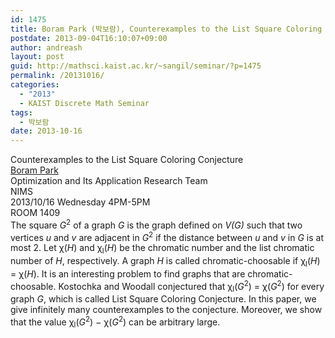```yaml
---
id: 1475
title: Boram Park (박보람), Counterexamples to the List Square Coloring Conjecture
postdate: 2013-09-04T16:10:07+09:00
author: andreash
layout: post
guid: http://mathsci.kaist.ac.kr/~sangil/seminar/?p=1475
permalink: /20131016/
categories:
  - "2013"
  - KAIST Discrete Math Seminar
tags:
  - 박보람
date: 2013-10-16
---
```

<div class="talk">
  Counterexamples to the List Square Coloring Conjecture
</div>

<div class="speaker">
  <a href="https://sites.google.com/site/borampark22/">Boram Park</a><br /> Optimization and Its Application Research Team<br /> NIMS
</div>

<div class="date">
  2013/10/16 Wednesday 4PM-5PM<br /> ROOM 1409
</div>

<div class="abstract">
  The square <i>G</i><sup>2</sup> of a graph <i>G</i> is the graph defined on <i>V(G)</i> such that two vertices <i>u</i> and <i>v</i> are adjacent in <i>G</i><sup>2</sup> if the distance between <i>u</i> and <i>v</i> in <i>G</i> is at most 2. Let χ(<i>H</i>) and χ<sub>l</sub>(<i>H</i>) be the chromatic number and the list chromatic number of <i>H</i>, respectively. A graph <i>H</i> is called chromatic-choosable if χ<sub>l</sub>(<i>H</i>) = χ(<i>H</i>). It is an interesting problem to find graphs that are chromatic-choosable. Kostochka and Woodall conjectured that χ<sub>l</sub>(<i>G</i><sup>2</sup>) = χ(<i>G</i><sup>2</sup>) for every graph <i>G</i>, which is called List Square Coloring Conjecture. In this paper, we give infinitely many counterexamples to the conjecture. Moreover, we show that the value χ<sub>l</sub>(<i>G</i><sup>2</sup>) − χ(<i>G</i><sup>2</sup>) can be arbitrary large.
</div>